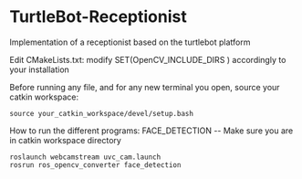 # TurtleBot-Receptionist
Implementation of a receptionist based on the turtlebot platform

Edit CMakeLists.txt: modify SET(OpenCV_INCLUDE_DIRS ) accordingly to your installation

Before running any file, and for any new terminal you open, source your catkin workspace:

    source your_catkin_workspace/devel/setup.bash

How to run the different programs:
FACE_DETECTION -- Make sure you are in catkin workspace directory

    roslaunch webcamstream uvc_cam.launch
    rosrun ros_opencv_converter face_detection

